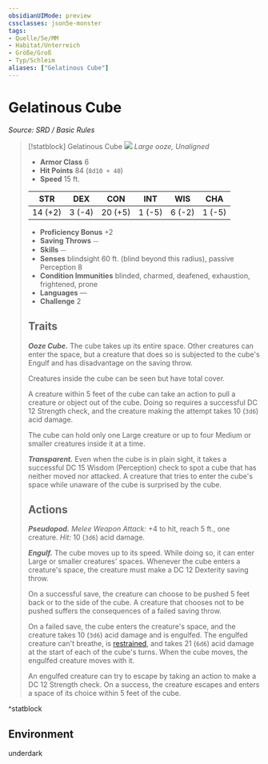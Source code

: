 ```yaml
---
obsidianUIMode: preview
cssclasses: json5e-monster
tags:
- Quelle/5e/MM
- Habitat/Unterreich
- Größe/Groß
- Typ/Schleim
aliases: ["Gelatinous Cube"]
---
```

# Gelatinous Cube
*Source: SRD / Basic Rules*  

> [!statblock] Gelatinous Cube
> ![](compendium/bestiary/ooze/token/gelatinous-cube.png#token)
> *Large ooze, Unaligned*
> 
> - **Armor Class** 6 
> - **Hit Points** 84 (`8d10 + 40`)
> - **Speed** 15 ft.
> 
> |STR|DEX|CON|INT|WIS|CHA|
> |:---:|:---:|:---:|:---:|:---:|:---:|
> |14 (+2)| 3 (-4)|20 (+5)| 1 (-5)| 6 (-2)| 1 (-5)|
> 
> - **Proficiency Bonus** +2
> - **Saving Throws** ⏤
> - **Skills** ⏤
> - **Senses** blindsight 60 ft. (blind beyond this radius), passive Perception 8
> - **Condition Immunities** blinded, charmed, deafened, exhaustion, frightened, prone
> - **Languages** —
> - **Challenge** 2
> 
> ## Traits
> 
> ***Ooze Cube.*** The cube takes up its entire space. Other creatures can enter the space, but a creature that does so is subjected to the cube's Engulf and has disadvantage on the saving throw.
> 
> Creatures inside the cube can be seen but have total cover.
> 
> A creature within 5 feet of the cube can take an action to pull a creature or object out of the cube. Doing so requires a successful DC 12 Strength check, and the creature making the attempt takes 10 (`3d6`) acid damage.
> 
> The cube can hold only one Large creature or up to four Medium or smaller creatures inside it at a time.
> 
> ***Transparent.*** Even when the cube is in plain sight, it takes a successful DC 15 Wisdom (Perception) check to spot a cube that has neither moved nor attacked. A creature that tries to enter the cube's space while unaware of the cube is surprised by the cube.
> 
> ## Actions
> 
> ***Pseudopod.*** *Melee Weapon Attack:* +4 to hit, reach 5 ft., one creature. *Hit:* 10 (`3d6`) acid damage.
> 
> ***Engulf.*** The cube moves up to its speed. While doing so, it can enter Large or smaller creatures' spaces. Whenever the cube enters a creature's space, the creature must make a DC 12 Dexterity saving throw.
> 
> On a successful save, the creature can choose to be pushed 5 feet back or to the side of the cube. A creature that chooses not to be pushed suffers the consequences of a failed saving throw.
> 
> On a failed save, the cube enters the creature's space, and the creature takes 10 (`3d6`) acid damage and is engulfed. The engulfed creature can't breathe, is [restrained](rules/conditions.md#restrained), and takes 21 (`6d6`) acid damage at the start of each of the cube's turns. When the cube moves, the engulfed creature moves with it.
> 
> An engulfed creature can try to escape by taking an action to make a DC 12 Strength check. On a success, the creature escapes and enters a space of its choice within 5 feet of the cube.
^statblock

## Environment

underdark